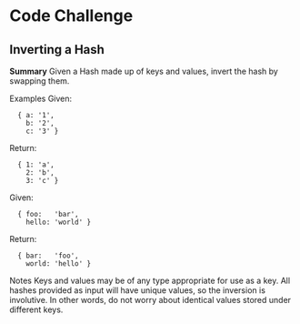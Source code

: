 <h1>Code Challenge</h1>
<h2>Inverting a Hash</h2>

<strong>Summary</strong>
Given a Hash made up of keys and values, invert the hash by swapping them.

Examples
Given:
```
  { a: '1',
    b: '2',
    c: '3' }
```
Return:
```
  { 1: 'a',
    2: 'b',
    3: 'c' }
```


Given:
```
  { foo:   'bar',
    hello: 'world' }
```
Return:
```
  { bar:   'foo',
    world: 'hello' }
```
Notes
Keys and values may be of any type appropriate for use as a key.
All hashes provided as input will have unique values, so the inversion is involutive. In other words, do not worry about identical values stored under different keys.